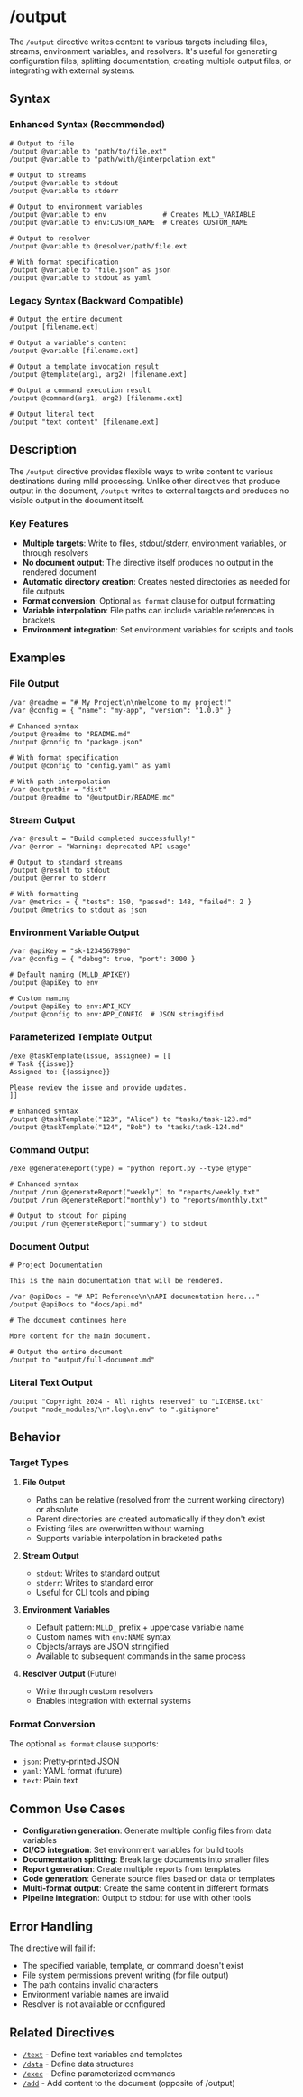 # /output

The `/output` directive writes content to various targets including files, streams, environment variables, and resolvers. It's useful for generating configuration files, splitting documentation, creating multiple output files, or integrating with external systems.

## Syntax

### Enhanced Syntax (Recommended)

```mlld
# Output to file
/output @variable to "path/to/file.ext"
/output @variable to "path/with/@interpolation.ext"

# Output to streams
/output @variable to stdout
/output @variable to stderr

# Output to environment variables
/output @variable to env              # Creates MLLD_VARIABLE
/output @variable to env:CUSTOM_NAME  # Creates CUSTOM_NAME

# Output to resolver
/output @variable to @resolver/path/file.ext

# With format specification
/output @variable to "file.json" as json
/output @variable to stdout as yaml
```

### Legacy Syntax (Backward Compatible)

```mlld
# Output the entire document
/output [filename.ext]

# Output a variable's content
/output @variable [filename.ext]

# Output a template invocation result
/output @template(arg1, arg2) [filename.ext]

# Output a command execution result
/output @command(arg1, arg2) [filename.ext]

# Output literal text
/output "text content" [filename.ext]
```

## Description

The `/output` directive provides flexible ways to write content to various destinations during mlld processing. Unlike other directives that produce output in the document, `/output` writes to external targets and produces no visible output in the document itself.

### Key Features

- **Multiple targets**: Write to files, stdout/stderr, environment variables, or through resolvers
- **No document output**: The directive itself produces no output in the rendered document
- **Automatic directory creation**: Creates nested directories as needed for file outputs
- **Format conversion**: Optional `as format` clause for output formatting
- **Variable interpolation**: File paths can include variable references in brackets
- **Environment integration**: Set environment variables for scripts and tools

## Examples

### File Output

```mlld
/var @readme = "# My Project\n\nWelcome to my project!"
/var @config = { "name": "my-app", "version": "1.0.0" }

# Enhanced syntax
/output @readme to "README.md"
/output @config to "package.json"

# With format specification
/output @config to "config.yaml" as yaml

# With path interpolation
/var @outputDir = "dist"
/output @readme to "@outputDir/README.md"
```

### Stream Output

```mlld
/var @result = "Build completed successfully!"
/var @error = "Warning: deprecated API usage"

# Output to standard streams
/output @result to stdout
/output @error to stderr

# With formatting
/var @metrics = { "tests": 150, "passed": 148, "failed": 2 }
/output @metrics to stdout as json
```

### Environment Variable Output

```mlld
/var @apiKey = "sk-1234567890"
/var @config = { "debug": true, "port": 3000 }

# Default naming (MLLD_APIKEY)
/output @apiKey to env

# Custom naming
/output @apiKey to env:API_KEY
/output @config to env:APP_CONFIG  # JSON stringified
```

### Parameterized Template Output

```mlld
/exe @taskTemplate(issue, assignee) = [[
# Task {{issue}}
Assigned to: {{assignee}}

Please review the issue and provide updates.
]]

# Enhanced syntax
/output @taskTemplate("123", "Alice") to "tasks/task-123.md"
/output @taskTemplate("124", "Bob") to "tasks/task-124.md"
```

### Command Output

```mlld
/exe @generateReport(type) = "python report.py --type @type"

# Enhanced syntax
/output /run @generateReport("weekly") to "reports/weekly.txt"
/output /run @generateReport("monthly") to "reports/monthly.txt"

# Output to stdout for piping
/output /run @generateReport("summary") to stdout
```

### Document Output

```mlld
# Project Documentation

This is the main documentation that will be rendered.

/var @apiDocs = "# API Reference\n\nAPI documentation here..."
/output @apiDocs to "docs/api.md"

# The document continues here

More content for the main document.

# Output the entire document
/output to "output/full-document.md"
```

### Literal Text Output

```mlld
/output "Copyright 2024 - All rights reserved" to "LICENSE.txt"
/output "node_modules/\n*.log\n.env" to ".gitignore"
```

## Behavior

### Target Types

1. **File Output**
   - Paths can be relative (resolved from the current working directory) or absolute
   - Parent directories are created automatically if they don't exist
   - Existing files are overwritten without warning
   - Supports variable interpolation in bracketed paths

2. **Stream Output**
   - `stdout`: Writes to standard output
   - `stderr`: Writes to standard error
   - Useful for CLI tools and piping

3. **Environment Variables**
   - Default pattern: `MLLD_` prefix + uppercase variable name
   - Custom names with `env:NAME` syntax
   - Objects/arrays are JSON stringified
   - Available to subsequent commands in the same process

4. **Resolver Output** (Future)
   - Write through custom resolvers
   - Enables integration with external systems

### Format Conversion

The optional `as format` clause supports:
- `json`: Pretty-printed JSON
- `yaml`: YAML format (future)
- `text`: Plain text

## Common Use Cases

- **Configuration generation**: Generate multiple config files from data variables
- **CI/CD integration**: Set environment variables for build tools
- **Documentation splitting**: Break large documents into smaller files
- **Report generation**: Create multiple reports from templates
- **Code generation**: Generate source files based on data or templates
- **Multi-format output**: Create the same content in different formats
- **Pipeline integration**: Output to stdout for use with other tools

## Error Handling

The directive will fail if:
- The specified variable, template, or command doesn't exist
- File system permissions prevent writing (for file output)
- The path contains invalid characters
- Environment variable names are invalid
- Resolver is not available or configured

## Related Directives

- [`/text`](./text.md) - Define text variables and templates
- [`/data`](./data.md) - Define data structures
- [`/exec`](./exec.md) - Define parameterized commands
- [`/add`](./add.md) - Add content to the document (opposite of /output)